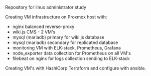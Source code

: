 Repository for linux administrator study

Creating VM infrastructure on Proxmox host with:
- nginx balanced reverse-proxy
- wiki.js CMS - 2 VM's
- mysql (mariadb) primary for wiki.js database
- mysql (mariadb) secondary for replicated database
- monitoring VM with ELK-stack, Prometheus, Grafana
- node_exporter data collection for Prometheus on all VM's
- filebeat on nginx for logs collection sending to ELK-stack

Creating VM's with HashiCorp Terraform and configure with ansible.
